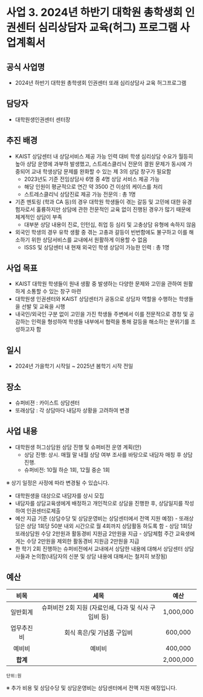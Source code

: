 
사업 3. 2024년 하반기 대학원 총학생회 인권센터 심리상담자 교육(허그) 프로그램 사업계획서
===


## 공식 사업명
- 2024년 하반기 대학원 총학생회 인권센터 또래 심리상담사 교육 허그프로그램

## 담당자
- 대학원생인권센터 센터장

## 추진 배경
- KAIST 상담센터 내 상담서비스 제공 가능 인력 대비 학생 심리상담 수요가 월등히 높아 상담 운영에 과부하 발생했고, 스트레스클리닉 전문의 결원 문제가 동시에 가중되어 교내 학생상담 문제를 완화할 수 있는 제 3의 상담 창구가 필요함
	- 2023년도 기준 전임상담사 6명 중 4명 상담 서비스 제공 가능
	- 해당 인원이 평균적으로 연간 약 3500 건 이상의 케이스를 처리
	- 스트레스클리닉 상담진료 제공 가능 전문의 : 총 1명
- 기존 멘토링 (학과 CA 등)의 경우 대학원 학생들이 겪는 갈등 및 고민에 대한 유경험자로서 훌륭하지만 상담에 관한 전문적인 교육 없이 진행된 경우가 많기 때문에 체계적인 상담이 부족
	- 대부분 상담 내용이 진로, 인턴십, 취업 등 심리 및 고충상담 유형에 속하지 않음
- 외국인 학생의 경우 유학 생활 중 겪는 고충과 갈등이 빈번함에도 불구하고 이를 해소하기 위한 상담서비스를 교내에서 원활하게 이용할 수 없음
	- ISSS 및 상담센터 내 현재 외국인 학생 상담이 가능한 인력 : 총 1명

## 사업 목표
-   KAIST 대학원 학생들이 원내 생활 중 발생하는 다양한 문제와 고민을 관하여 원활하게 소통할 수 있는 창구 마련
-   대학원생 인권센터와 KAIST 상담센터가 공동으로 상담자 역할을 수행하는 학생들을 선발 및 교육을 시행
-   내국인/외국인 구분 없이 고민을 가진 학생들 주변에서 이를 전문적으로 경청 및 공감하는 인력을 형성하여 학생들 내부에서 협력을 통해 갈등을 해소하는 분위기를 조성하고자 함

## 일시
- 2024년 가을학기 시작일 ~ 2025년 봄학기 시작 전일

## 장소
- 슈퍼비젼 : 카이스트 상담센터
- 또래상담 : 각 상담마다 내담자 상황을 고려하여 변경

## 사업 내용
- 대학원생 허그상담원 상담 진행 및 슈퍼비전 운영 계획(안)
	- 상담 진행: 상시. 매월 말 내월 상담 여부 조사를 바탕으로 내담자 매칭 후 상담 진행. 
	- 슈퍼비전: 10월 하순 1회, 12월 중순 1회 

※ 상기 일정은 사정에 따라 변경될 수 있습니다.

- 대학원생을 대상으로 내담자를 상시 모집 
- 내담자를 상담교육생에게 배정하고 개인적으로 상담을 진행한 후, 상담일지를 작성하여 인권센터로제출
- 예산 지급 기준 (상담수당 및 상담운영비는 상담센터에서 전액 지원 예정)
		- 또래상담은 상담 1회당 50분 내외 시간으로 월 4회까지 상담활동 하도록 함 
		- 상담 1회당 또래상담원 수당 2만원과 활동경비 지원금 2만원을 지급 
		- 상담체험 주간 교육생에게는 수당 2만원을 제외한 활동경비 지원금 2만원을 지급
- 한 학기 2회 진행하는 슈퍼비전에서 교내에서 상담한 내용에 대해서 상담센터 상담사들과 논의함(내담자의 신분 및 상담 내용에 대해서는 철저히 보장됨)

## 예산

|  **비목** |   **세목**   | **예산** |
|:----------:|:------------:|:--------:|
|일반회계  | 슈퍼비전 2회 지원 (자료인쇄, 다과 및 식사 구입비 등) | 1,000,000 |
|업무추진비  | 회식 혹은/및 기념품 구입비 | 600,000 |
|예비비  | 예비비 | 400,000 |
|   **합계**  |              |    2,000,000    |

	단위:원

※ 추가 비용 및 상담수당 및 상담운영비는 상담센터에서 전액 지원 예정입니다.